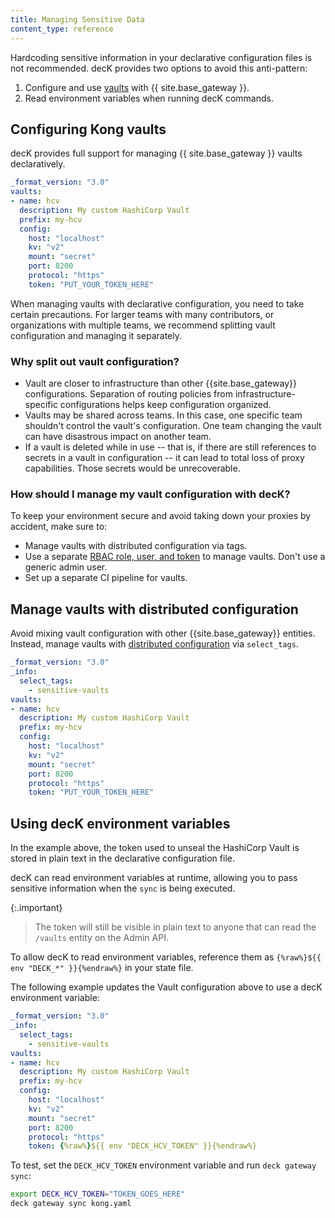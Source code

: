 ```yaml
---
title: Managing Sensitive Data
content_type: reference
---
```


Hardcoding sensitive information in your declarative configuration files is not recommended. decK provides two options to avoid this anti-pattern:

1. Configure and use [vaults](/gateway/latest/kong-enterprise/secrets-management/) with {{ site.base_gateway }}.
1. Read environment variables when running decK commands.

## Configuring Kong vaults

decK provides full support for managing {{ site.base_gateway }} vaults declaratively.

```yaml
_format_version: "3.0"
vaults:
- name: hcv
  description: My custom HashiCorp Vault
  prefix: my-hcv
  config:
    host: "localhost"
    kv: "v2"
    mount: "secret"
    port: 8200
    protocol: "https"
    token: "PUT_YOUR_TOKEN_HERE"
```

When managing vaults with declarative configuration, you need to take certain precautions. For larger teams with many contributors, or organizations with multiple teams, we recommend splitting vault configuration and managing it separately.

### Why split out vault configuration?

* Vault are closer to infrastructure than other {{site.base_gateway}} configurations.  Separation of routing policies from infrastructure-specific configurations helps keep configuration organized.
* Vaults may be shared across teams. In this case, one specific team shouldn't control the vault's configuration. One team changing the vault can have disastrous impact on another team.
* If a vault is deleted while in use -- that is, if there are still references to secrets in a vault in configuration -- it can lead to total loss of proxy capabilities. Those secrets would be unrecoverable.

### How should I manage my vault configuration with decK?

To keep your environment secure and avoid taking down your proxies by accident, make sure to:

* Manage vaults with distributed configuration via tags.
* Use a separate [RBAC role, user, and token](/deck/manage-gateway/rbac/)
to manage vaults. Don't use a generic admin user.
* Set up a separate CI pipeline for vaults.

## Manage vaults with distributed configuration

Avoid mixing vault configuration with other {{site.base_gateway}} entities. Instead, manage vaults with [distributed configuration](/deck/manage-gateway/tags/#select-tags) via `select_tags`.

```yaml
_format_version: "3.0"
_info:
  select_tags:
    - sensitive-vaults
vaults:
- name: hcv
  description: My custom HashiCorp Vault
  prefix: my-hcv
  config:
    host: "localhost"
    kv: "v2"
    mount: "secret"
    port: 8200
    protocol: "https"
    token: "PUT_YOUR_TOKEN_HERE"
```

## Using decK environment variables

In the example above, the token used to unseal the HashiCorp Vault is stored in plain text in the declarative configuration file.

decK can read environment variables at runtime, allowing you to pass sensitive information when the `sync` is being executed.

{:.important}
> The token will still be visible in plain text to anyone that can read the `/vaults` entity on the Admin API.

To allow decK to read environment variables, reference them as
`{%raw%}${{ env "DECK_*" }}{%endraw%}` in your state file.

The following example updates the Vault configuration above to use a decK environment variable:

```yaml
_format_version: "3.0"
_info:
  select_tags:
    - sensitive-vaults
vaults:
- name: hcv
  description: My custom HashiCorp Vault
  prefix: my-hcv
  config:
    host: "localhost"
    kv: "v2"
    mount: "secret"
    port: 8200
    protocol: "https"
    token: {%raw%}${{ env "DECK_HCV_TOKEN" }}{%endraw%}
```

To test, set the `DECK_HCV_TOKEN` environment variable and run `deck gateway sync`:

```bash
export DECK_HCV_TOKEN="TOKEN_GOES_HERE"
deck gateway sync kong.yaml
```